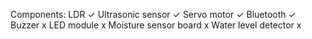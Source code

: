 Components:
LDR                        ✓
Ultrasonic sensor          ✓
Servo motor                ✓
Bluetooth                  ✓
Buzzer                     x
LED module                 x
Moisture sensor board      x
Water level detector       x
